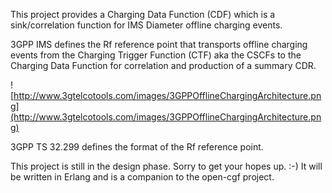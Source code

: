 This project provides a Charging Data Function (CDF) which is a sink/correlation function for IMS Diameter offline charging events.

3GPP IMS defines the Rf reference point that transports offline charging events from the Charging Trigger Function (CTF) aka the CSCFs to the Charging Data Function for correlation and production of a summary CDR.

![http://www.3gtelcotools.com/images/3GPPOfflineChargingArchitecture.png](http://www.3gtelcotools.com/images/3GPPOfflineChargingArchitecture.png)

3GPP TS 32.299 defines the format of the Rf reference point.

This project is still in the design phase. Sorry to get your hopes up. :-) It will be written in Erlang and is a companion to  the open-cgf project.